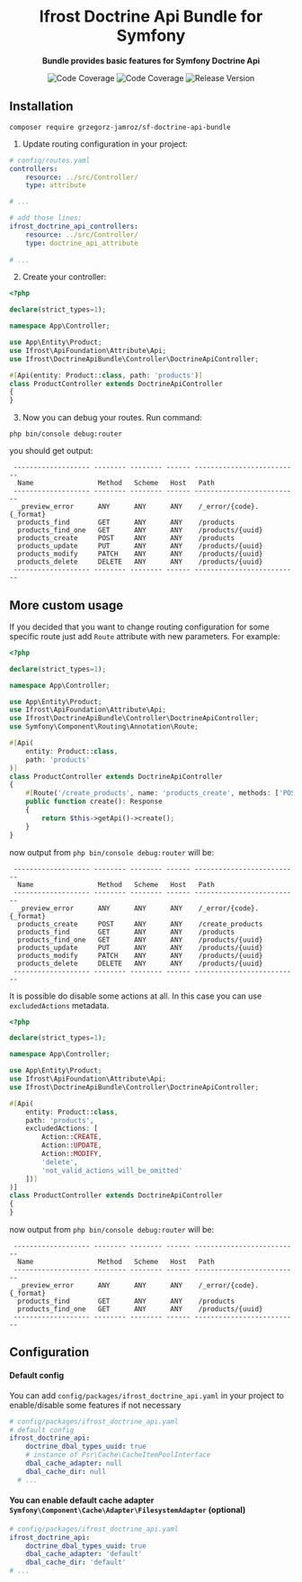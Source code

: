 <h1 align="center">Ifrost Doctrine Api Bundle for Symfony</h1>

<p align="center">
    <strong>Bundle provides basic features for Symfony Doctrine Api</strong>
</p>

<p align="center">
    <img src="https://img.shields.io/badge/php->=8.1-blue?colorB=%238892BF" alt="Code Coverage">  
    <img src="https://img.shields.io/badge/coverage-100%25-brightgreen" alt="Code Coverage">   
    <img src="https://img.shields.io/badge/release-v6.1.6-blue" alt="Release Version">   
</p>

## Installation

```
composer require grzegorz-jamroz/sf-doctrine-api-bundle
```

1. Update routing configuration in your project:

```yaml
# config/routes.yaml
controllers:
    resource: ../src/Controller/
    type: attribute

# ...

# add those lines:
ifrost_doctrine_api_controllers:
    resource: ../src/Controller/
    type: doctrine_api_attribute
    
# ...
```

2. Create your controller:

```php
<?php

declare(strict_types=1);

namespace App\Controller;

use App\Entity\Product;
use Ifrost\ApiFoundation\Attribute\Api;
use Ifrost\DoctrineApiBundle\Controller\DoctrineApiController;

#[Api(entity: Product::class, path: 'products')]
class ProductController extends DoctrineApiController
{
}
```

3. Now you can debug your routes. Run command:

```
php bin/console debug:router
```

you should get output:

```
 ------------------- -------- -------- ------ -------------------------- 
  Name                Method   Scheme   Host   Path                      
 ------------------- -------- -------- ------ -------------------------- 
  _preview_error      ANY      ANY      ANY    /_error/{code}.{_format}  
  products_find       GET      ANY      ANY    /products                 
  products_find_one   GET      ANY      ANY    /products/{uuid}          
  products_create     POST     ANY      ANY    /products                 
  products_update     PUT      ANY      ANY    /products/{uuid}          
  products_modify     PATCH    ANY      ANY    /products/{uuid}          
  products_delete     DELETE   ANY      ANY    /products/{uuid}          
 ------------------- -------- -------- ------ -------------------------- 
```

## More custom usage

If you decided that you want to change routing configuration for some specific route just add `Route` attribute with new parameters. For example:

```php
<?php

declare(strict_types=1);

namespace App\Controller;

use App\Entity\Product;
use Ifrost\ApiFoundation\Attribute\Api;
use Ifrost\DoctrineApiBundle\Controller\DoctrineApiController;
use Symfony\Component\Routing\Annotation\Route;

#[Api(
    entity: Product::class,
    path: 'products'
)]
class ProductController extends DoctrineApiController
{
    #[Route('/create_products', name: 'products_create', methods: ['POST'])]
    public function create(): Response
    {
        return $this->getApi()->create();
    }
}
```

now output from `php bin/console debug:router` will be:

```
 ------------------- -------- -------- ------ -------------------------- 
  Name                Method   Scheme   Host   Path                      
 ------------------- -------- -------- ------ -------------------------- 
  _preview_error      ANY      ANY      ANY    /_error/{code}.{_format}  
  products_create     POST     ANY      ANY    /create_products          
  products_find       GET      ANY      ANY    /products                 
  products_find_one   GET      ANY      ANY    /products/{uuid}          
  products_update     PUT      ANY      ANY    /products/{uuid}          
  products_modify     PATCH    ANY      ANY    /products/{uuid}          
  products_delete     DELETE   ANY      ANY    /products/{uuid}          
 ------------------- -------- -------- ------ -------------------------- 
```

It is possible do disable some actions at all. In this case you can use `excludedActions` metadata.

```php
<?php

declare(strict_types=1);

namespace App\Controller;

use App\Entity\Product;
use Ifrost\ApiFoundation\Attribute\Api;
use Ifrost\DoctrineApiBundle\Controller\DoctrineApiController;

#[Api(
    entity: Product::class,
    path: 'products',
    excludedActions: [
        Action::CREATE,
        Action::UPDATE,
        Action::MODIFY,
        'delete',
        'not_valid_actions_will_be_omitted'
    ])]
)]
class ProductController extends DoctrineApiController
{
}
```

now output from `php bin/console debug:router` will be:

```
 ------------------- -------- -------- ------ --------------------------
  Name                Method   Scheme   Host   Path
 ------------------- -------- -------- ------ --------------------------
  _preview_error      ANY      ANY      ANY    /_error/{code}.{_format}
  products_find       GET      ANY      ANY    /products
  products_find_one   GET      ANY      ANY    /products/{uuid}
 ------------------- -------- -------- ------ --------------------------
```

## Configuration

#### Default config
You can add `config/packages/ifrost_doctrine_api.yaml` in your project to enable/disable some features if not necessary
```yaml
# config/packages/ifrost_doctrine_api.yaml
# default config
ifrost_doctrine_api:
    doctrine_dbal_types_uuid: true
    # instance of Psr\Cache\CacheItemPoolInterface
    dbal_cache_adapter: null
    dbal_cache_dir: null
  # ...
```

#### You can enable default cache adapter `Symfony\Component\Cache\Adapter\FilesystemAdapter` (optional)
```yaml 
# config/packages/ifrost_doctrine_api.yaml
ifrost_doctrine_api:
    doctrine_dbal_types_uuid: true
    dbal_cache_adapter: 'default'
    dbal_cache_dir: 'default'
# ...
```
